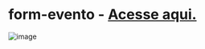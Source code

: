 # form-evento - <a href="https://paulovarrone.github.io/form-evento/" target="_blank">Acesse aqui.</a>
![image](https://user-images.githubusercontent.com/100317569/216045315-4056d577-0d14-4ce9-97fb-273a877eac34.png)
